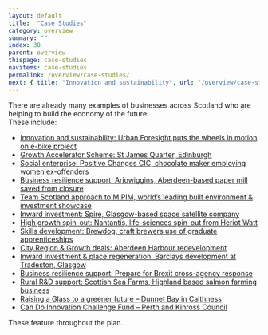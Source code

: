 ```yaml
---
layout: default
title:  "Case Studies"
category: overview
summary: ""
index: 30
parent: overview
thispage: case-studies
navitems: case-studies
permalink: /overview/case-studies/
next: { title: "Innovation and sustainability", url: "/overview/case-studies/innovation-sustainability/"}
---
```


There are already many examples of businesses across Scotland who are helping to build the economy of the future.     
These include:

- [Innovation and sustainability: Urban Foresight puts the wheels in motion on e-bike project](/overview/case-studies/innovation-sustainability/)
- [Growth Accelerator Scheme: St James Quarter, Edinburgh](/overview/case-studies/growth-accelerator-scheme/)
- [Social enterprise: Positive Changes CIC, chocolate maker employing women ex-offenders](/overview/case-studies/social-enterprise/)
- [Business resilience support: Arjowiggins, Aberdeen-based paper mill saved from closure](/overview/case-studies/business-resilience-support/)
- [Team Scotland approach to MIPIM, world’s leading built environment & investment showcase](/overview/case-studies/team-scotland-approach/)
- [Inward investment: Spire, Glasgow-based space satellite company](/overview/case-studies/inward-investment/)
- [High growth spin-out: Nantantis, life-sciences spin-out from Heriot Watt](/overview/case-studies/high-growth-spin-out/)
- [Skills development: Brewdog, craft brewers use of graduate apprenticeships](/overview/case-studies/skills-development/)
- [City Region & Growth deals: Aberdeen Harbour redevelopment](/overview/case-studies/city-region-growth-deals/)
- [Inward investment & place regeneration: Barclays development at Tradeston, Glasgow](/overview/case-studies/inward-investment-place-regeneration/)
- [Business resilience support: Prepare for Brexit cross-agency response](/overview/case-studies/business-resilience-support-prepare-for-brexit/)
- [Rural R&D support: Scottish Sea Farms, Highland based salmon farming business](/overview/case-studies/rural-rd-suport/)
- [Raising a Glass to a greener future – Dunnet Bay in Caithness](/overview/case-studies/raising-glass-greener-future/)
- [Can Do Innovation Challenge Fund – Perth and Kinross Council](/overview/case-studies/can-do-innovation-challenge-fund/)

These feature throughout the plan.  
